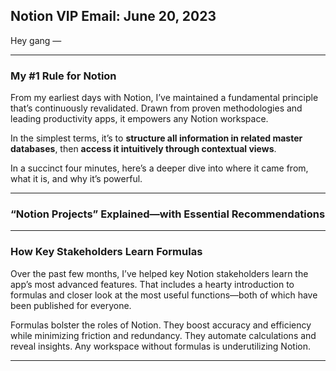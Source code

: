 ## Notion VIP Email: June 20, 2023

Hey gang — 

---- 

### My #1 Rule for Notion

From my earliest days with Notion, I’ve maintained a fundamental principle that’s continuously revalidated. Drawn from proven methodologies and leading productivity apps, it empowers any Notion workspace. 

In the simplest terms, it’s to **structure all information in related master databases**, then **access it intuitively through contextual views**.

In a succinct four minutes, here’s a deeper dive into where it came from, what it is, and why it’s powerful.

---- 

### “Notion Projects” Explained—with Essential Recommendations

---- 

### How Key Stakeholders Learn Formulas

Over the past few months, I’ve helped key Notion stakeholders learn the app’s most advanced features. That includes a hearty introduction to formulas and closer look at the most useful functions—both of which have been published for everyone.

Formulas bolster the roles of Notion. They boost accuracy and efficiency while minimizing friction and redundancy. They automate calculations and reveal insights. Any workspace without formulas is underutilizing Notion.

---- 






